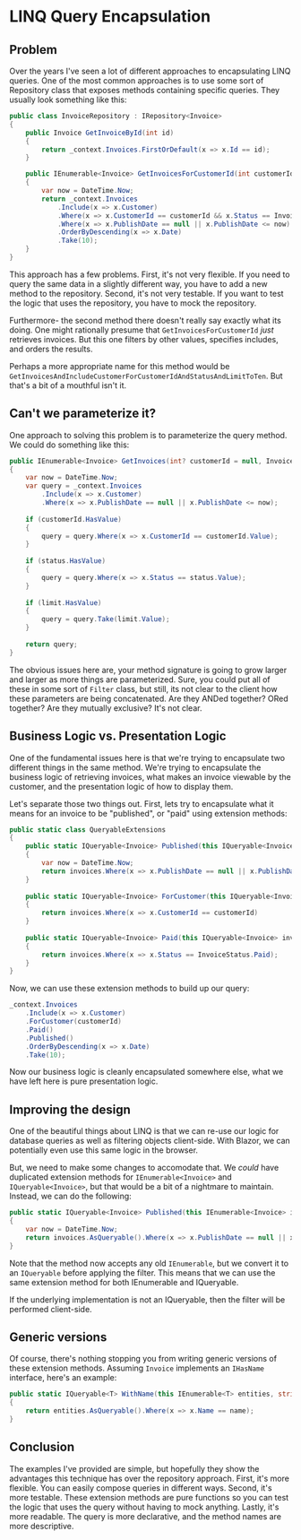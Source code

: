 # LINQ Query Encapsulation

## Problem
Over the years I've seen a lot of different approaches to encapsulating LINQ queries. One of the most common approaches is to use some sort of Repository class that exposes methods containing specific queries. They usually look something like this:

```csharp
public class InvoiceRepository : IRepository<Invoice>
{
    public Invoice GetInvoiceById(int id)
    {
        return _context.Invoices.FirstOrDefault(x => x.Id == id);
    }

    public IEnumerable<Invoice> GetInvoicesForCustomerId(int customerId)
    {
        var now = DateTime.Now;
        return _context.Invoices
            .Include(x => x.Customer)
            .Where(x => x.CustomerId == customerId && x.Status == InvoiceStatus.Paid)
            .Where(x => x.PublishDate == null || x.PublishDate <= now)
            .OrderByDescending(x => x.Date)
            .Take(10);
    }
}
```

This approach has a few problems. First, it's not very flexible. If you need to query the same data in a slightly different way, you have to add a new method to the repository. Second, it's not very testable. If you want to test the logic that uses the repository, you have to mock the repository.

Furthermore- the second method there doesn't really say exactly what its doing. One might rationally presume that `GetInvoicesForCustomerId` _just_ retrieves invoices. But this one filters by other values, specifies includes, and orders the results.

Perhaps a more appropriate name for this method would be `GetInvoicesAndIncludeCustomerForCustomerIdAndStatusAndLimitToTen`. But that's a bit of a mouthful isn't it.

## Can't we parameterize it?

One approach to solving this problem is to parameterize the query method. We could do something like this:

```csharp
public IEnumerable<Invoice> GetInvoices(int? customerId = null, InvoiceStatus? status = null, int? limit = null)
{
    var now = DateTime.Now;
    var query = _context.Invoices
        .Include(x => x.Customer)
        .Where(x => x.PublishDate == null || x.PublishDate <= now);
    
    if (customerId.HasValue)
    {
        query = query.Where(x => x.CustomerId == customerId.Value);
    }
    
    if (status.HasValue)
    {
        query = query.Where(x => x.Status == status.Value);
    }
    
    if (limit.HasValue)
    {
        query = query.Take(limit.Value);
    }
    
    return query;
}
```

The obvious issues here are, your method signature is going to grow larger and larger as more things are parameterized. Sure, you could put all of these in some sort of `Filter` class, but still, its not clear to the client how these parameters are being concatenated. Are they ANDed together? ORed together? Are they mutually exclusive? It's not clear.  

## Business Logic vs. Presentation Logic

One of the fundamental issues here is that we're trying to encapsulate two different things in the same method. We're trying to encapsulate the business logic of retrieving invoices, what makes an invoice viewable by the customer, and the presentation logic of how to display them.

Let's separate those two things out. First, lets try to encapsulate what it means for an invoice to be "published", or "paid" using extension methods:

```csharp
public static class QueryableExtensions
{
    public static IQueryable<Invoice> Published(this IQueryable<Invoice> invoices)
    {
        var now = DateTime.Now;
        return invoices.Where(x => x.PublishDate == null || x.PublishDate >= now);
    }
    
    public static IQueryable<Invoice> ForCustomer(this IQueryable<Invoice> invoices, int customerId)
    {
        return invoices.Where(x => x.CustomerId == customerId)
    }
    
    public static IQueryable<Invoice> Paid(this IQueryable<Invoice> invoices)
    {
        return invoices.Where(x => x.Status == InvoiceStatus.Paid);
    }
}
```

Now, we can use these extension methods to build up our query:

```csharp
_context.Invoices
    .Include(x => x.Customer)
    .ForCustomer(customerId)
    .Paid()
    .Published()
    .OrderByDescending(x => x.Date)
    .Take(10);
```

Now our business logic is cleanly encapsulated somewhere else, what we have left here is pure presentation logic.

## Improving the design

One of the beautiful things about LINQ is that we can re-use our logic for database queries as well as filtering objects client-side. With Blazor, we can potentially even use this same logic in the browser.

But, we need to make some changes to accomodate that. We _could_ have duplicated extension methods for `IEnumerable<Invoice>` and `IQueryable<Invoice>`, but that would be a bit of a nightmare to maintain. Instead, we can do the following:

```csharp
public static IQueryable<Invoice> Published(this IEnumerable<Invoice> invoices)
{
    var now = DateTime.Now;
    return invoices.AsQueryable().Where(x => x.PublishDate == null || x.PublishDate >= now);
}
```

Note that the method now accepts any old `IEnumerable`, but we convert it to an `IQueryable` before applying the filter. This means that we can use the same extension method for both IEnumerable and IQueryable.

If the underlying implementation is not an IQueryable, then the filter will be performed client-side.

## Generic versions

Of course, there's nothing stopping you from writing generic versions of these extension methods. Assuming `Invoice` implements an `IHasName` interface, here's an example:

```csharp
public static IQueryable<T> WithName(this IEnumerable<T> entities, string name) where T : IHasName, class
{
    return entities.AsQueryable().Where(x => x.Name == name);
}
```

## Conclusion

The examples I've provided are simple, but hopefully they show the advantages this technique has over the repository approach. First, it's more flexible. You can easily compose queries in different ways. Second, it's more testable. These extension methods are pure functions so you can test the logic that uses the query without having to mock anything. Lastly, it's more readable. The query is more declarative, and the method names are more descriptive.